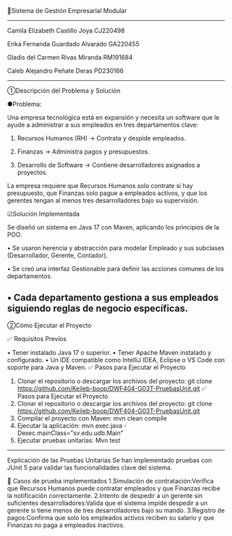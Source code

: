 📌Sistema de Gestión Empresarial Modular

*****************************************************
Camila Elizabeth Castillo Joya CJ220498

Erika Fernanda Guardado Alvarado GA220455

Gladis del Carmen Rivas Miranda RM191684

Caleb Alejandro Peñate Deras PD230166

******************************************************
①Descripción del Problema y Solución

●Problema:

Una empresa tecnológica está en expansión y necesita un software que le ayude a administrar a sus empleados en tres departamentos clave:

1.	Recursos Humanos (RH) → Contrata y despide empleados.
   
2.	Finanzas → Administra pagos y presupuestos.
   
3.	Desarrollo de Software → Contiene desarrolladores asignados a proyectos.

La empresa requiere que Recursos Humanos solo contrate si hay presupuesto, que Finanzas solo pague a empleados activos, y que los gerentes tengan al menos tres desarrolladores bajo su supervisión.

☑Solución Implementada

Se diseñó un sistema en Java 17 con Maven, aplicando los principios de la POO.

•	Se usaron herencia y abstracción para modelar Empleado y sus subclases (Desarrollador, Gerente, Contador).

•	Se creó una interfaz Gestionable para definir las acciones comunes de los departamentos.

•	Cada departamento gestiona a sus empleados siguiendo reglas de negocio específicas.
--------------------------------------------------------------------------------------------------------------------------------------------------
②Cómo Ejecutar el Proyecto

✅ Requisitos Previos

•	Tener instalado Java 17 o superior.
•	Tener Apache Maven instalado y configurado.
•	Un IDE compatible como IntelliJ IDEA, Eclipse o VS Code con soporte para Java y Maven.
✅ Pasos para Ejecutar el Proyecto
1.	Clonar el repositorio o descargar los archivos del proyecto:
git clone https://github.com/Keileb-boop/DWF404-G03T-PruebasUnit.git
✅ Pasos para Ejecutar el Proyecto
1.	Clonar el repositorio o descargar los archivos del proyecto:
git clone https://github.com/Keileb-boop/DWF404-G03T-PruebasUnit.git
2.	Compilar el proyecto con Maven:
mvn clean compile
3.	Ejecutar la aplicación:
mvn exec:java -Dexec.mainClass="sv.edu.udb.Main"
4.	Ejecutar pruebas unitarias:
Mvn test
--------------------------------------------------------------------------------------------------------------------------------------------------
Explicación de las Pruebas Unitarias
Se han implementado pruebas con JUnit 5 para validar las funcionalidades clave del sistema.

📌 Casos de prueba implementados
1.Simulación de contratación:Verifica que Recursos Humanos puede contratar empleados y que Finanzas recibe la notificación correctamente.
2.Intento de despedir a un gerente sin suficientes desarrolladores:Valida que el sistema impide despedir a un gerente si tiene menos de tres desarrolladores bajo su mando.
3.Registro de pagos:Confirma que solo los empleados activos reciben su salario y que Finanzas no paga a empleados inactivos.
